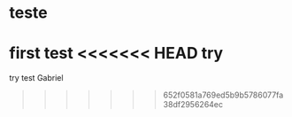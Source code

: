 # teste
first test
<<<<<<< HEAD
try
=======
try test
Gabriel
>>>>>>> 652f0581a769ed5b9b5786077fa38df2956264ec
